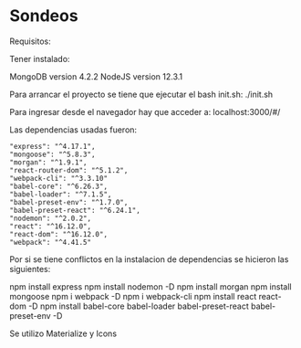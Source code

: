 # Sondeos

Requisitos:

Tener instalado:

MongoDB version 4.2.2
NodeJS version 12.3.1

Para arrancar el proyecto se tiene que ejecutar el bash init.sh:
./init.sh

Para ingresar desde el navegador hay que acceder a: localhost:3000/#/

Las dependencias usadas fueron:

    "express": "^4.17.1",
    "mongoose": "^5.8.3",
    "morgan": "^1.9.1",
    "react-router-dom": "^5.1.2",
    "webpack-cli": "^3.3.10"
    "babel-core": "^6.26.3",
    "babel-loader": "^7.1.5",
    "babel-preset-env": "^1.7.0",
    "babel-preset-react": "^6.24.1",
    "nodemon": "^2.0.2",
    "react": "^16.12.0",
    "react-dom": "^16.12.0",
    "webpack": "^4.41.5"
 

Por si se tiene conflictos en la instalacion de dependencias se hicieron las siguientes:

npm install express
npm install nodemon -D
npm install morgan 
npm install mongoose
npm i webpack -D
npm i webpack-cli
npm install react react-dom -D
npm install babel-core babel-loader babel-preset-react babel-preset-env -D


Se utilizo Materialize y Icons